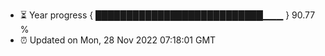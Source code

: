 - ⏳ Year progress { ███████████████████████████▁▁▁ } 90.77 %
- ⏰ Updated on Mon, 28 Nov 2022 07:18:01 GMT

